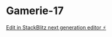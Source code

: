 # Gamerie-17

[Edit in StackBlitz next generation editor ⚡️](https://stackblitz.com/~/github.com/Manos550/Gamerie-17)